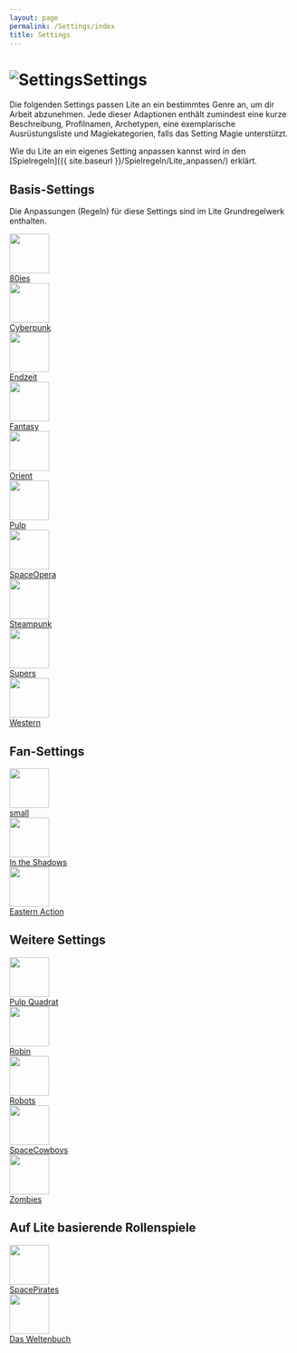 ```yaml
---
layout: page
permalink: /Settings/index
title: Settings
---
```


<h1><img alt="Settings" src="{{ site.baseurl }}/assets/images/icons/settings.png"/>Settings</h1>

Die folgenden Settings passen Lite an ein bestimmtes Genre an, um dir Arbeit abzunehmen. Jede dieser Adaptionen enthält zumindest eine kurze Beschreibung, Profilnamen, Archetypen, eine exemplarische Ausrüstungsliste und Magiekategorien, falls das Setting Magie unterstützt.

Wie du Lite an ein eigenes Setting anpassen kannst wird in den [Spielregeln]({{ site.baseurl }}/Spielregeln/Lite_anpassen/) erklärt.

## Basis-Settings

Die Anpassungen (Regeln) für diese Settings sind im Lite Grundregelwerk enthalten.

<div class="row row-cols-2 row-cols-sm-4 row-cols-xl-6 g-4 mb-4">
    <div class="col">
        <div class="card bg-blue text-light h-100">
            <div class="card-body p-1 align-self-center">
                <img src="{{ site.baseurl }}/assets/images/icons/80ies.png" width="70" height="70">
            </div>
            <div class="card-footer text-center">
                <a class="text-light" href="{{ site.baseurl }}/Settings/80ies/">80ies</a>
            </div>
        </div>
    </div>
    <div class="col">
        <div class="card bg-blue text-light h-100">
            <div class="card-body p-1 align-self-center">
                <img src="{{ site.baseurl }}/assets/images/icons/cyberpunk.png" width="70" height="70">
            </div>
            <div class="card-footer text-center">
                <a class="text-light" href="{{ site.baseurl }}/Settings/Cyberpunk/">Cyberpunk</a>
            </div>
        </div>
    </div>
    <div class="col">
        <div class="card bg-blue text-light h-100">
            <div class="card-body p-1 align-self-center">
                <img src="{{ site.baseurl }}/assets/images/icons/endzeit.png" width="70" height="70">
            </div>
            <div class="card-footer text-center">
                <a class="text-light" href="{{ site.baseurl }}/Settings/Endzeit/">Endzeit</a>
            </div>
        </div>
    </div>
    <div class="col">
        <div class="card bg-blue text-light h-100">
            <div class="card-body p-1 align-self-center">
                <img src="{{ site.baseurl }}/assets/images/icons/fantasy.png" width="70" height="70">
            </div>
            <div class="card-footer text-center">
                <a class="text-light" href="{{ site.baseurl }}/Settings/Fantasy/">Fantasy</a>
            </div>
        </div>
    </div>
    <div class="col">
        <div class="card bg-blue text-light h-100">
            <div class="card-body p-1 align-self-center">
                <img src="{{ site.baseurl }}/assets/images/icons/orient.png" width="70" height="70">
            </div>
            <div class="card-footer text-center">
                <a class="text-light" href="{{ site.baseurl }}/Settings/Orient/">Orient</a>
            </div>
        </div>
    </div>
    <div class="col">
        <div class="card bg-blue text-light h-100">
            <div class="card-body p-1 align-self-center">
                <img src="{{ site.baseurl }}/assets/images/icons/pulp.png" width="70" height="70">
            </div>
            <div class="card-footer text-center">
                <a class="text-light" href="{{ site.baseurl }}/Settings/Pulp/">Pulp</a>
            </div>
        </div>
    </div>
    <div class="col">
        <div class="card bg-blue text-light h-100">
            <div class="card-body p-1 align-self-center">
                <img src="{{ site.baseurl }}/assets/images/icons/spaceopera.png" width="70" height="70">
            </div>
            <div class="card-footer text-center">
                <a class="text-light" href="{{ site.baseurl }}/Settings/SpaceOpera/">SpaceOpera</a>
            </div>
        </div>
    </div>
    <div class="col">
        <div class="card bg-blue text-light h-100">
            <div class="card-body p-1 align-self-center">
                <img src="{{ site.baseurl }}/assets/images/icons/steampunk.png" width="70" height="70">
            </div>
            <div class="card-footer text-center">
                <a class="text-light" href="{{ site.baseurl }}/Settings/Steampunk/">Steampunk</a>
            </div>
        </div>
    </div>
    <div class="col">
        <div class="card bg-blue text-light h-100">
            <div class="card-body p-1 align-self-center">
                <img src="{{ site.baseurl }}/assets/images/icons/supers.png" width="70" height="70">
            </div>
            <div class="card-footer text-center">
                <a class="text-light" href="{{ site.baseurl }}/Settings/Supers/">Supers</a>
            </div>
        </div>
    </div>
    <div class="col">
        <div class="card bg-blue text-light h-100">
            <div class="card-body p-1 align-self-center">
                <img src="{{ site.baseurl }}/assets/images/icons/western.png" width="70" height="70">
            </div>
            <div class="card-footer text-center">
                <a class="text-light" href="{{ site.baseurl }}/Settings/Western/">Western</a>
            </div>
        </div>
    </div>
</div>

## Fan-Settings

<div class="row row-cols-2 row-cols-sm-4 row-cols-xl-6 g-4 mb-4">
    <div class="col">
        <div class="card bg-blue text-light h-100">
            <div class="card-body p-1 align-self-center">
                <img src="{{ site.baseurl }}/assets/images/icons/small.png" width="70" height="70">
            </div>
            <div class="card-footer text-center">
                <a class="text-light" href="{{ site.baseurl }}/Settings/small/">small</a>
            </div>
        </div>
    </div>
    <div class="col">
        <div class="card bg-blue text-light h-100">
            <div class="card-body p-1 align-self-center">
                <img src="{{ site.baseurl }}/assets/images/icons/intheshadows.png" width="70" height="70">
            </div>
            <div class="card-footer text-center">
                <a class="text-light" href="{{ site.baseurl }}/Settings/In_the_Shadows/">In the Shadows</a>
            </div>
        </div>
    </div>
    <div class="col">
        <div class="card bg-blue text-light h-100">
            <div class="card-body p-1 align-self-center">
                <img src="{{ site.baseurl }}/assets/images/icons/easternaction.png" width="70" height="70">
            </div>
            <div class="card-footer text-center">
                <a class="text-light" href="{{ site.baseurl }}/Settings/Eastern_Action/">Eastern Action</a>
            </div>
        </div>
    </div>
</div>

## Weitere Settings

<div class="row row-cols-2 row-cols-sm-4 row-cols-xl-6 g-4 mb-4">
    <div class="col">
        <div class="card bg-blue text-light h-100">
            <div class="card-body p-1 align-self-center">
                <img src="{{ site.baseurl }}/assets/images/icons/pulpquadrat.png" width="70" height="70">
            </div>
            <div class="card-footer text-center">
                <a class="text-light" href="{{ site.baseurl }}/Settings/Pulp_Quadrat/">Pulp Quadrat</a>
            </div>
        </div>
    </div>
    <div class="col">
        <div class="card bg-blue text-light h-100">
            <div class="card-body p-1 align-self-center">
                <img src="{{ site.baseurl }}/assets/images/icons/robin.png" width="70" height="70">
            </div>
            <div class="card-footer text-center">
                <a class="text-light" href="{{ site.baseurl }}/Settings/Robin/">Robin</a>
            </div>
        </div>
    </div>
    <div class="col">
        <div class="card bg-blue text-light h-100">
            <div class="card-body p-1 align-self-center">
                <img src="{{ site.baseurl }}/assets/images/icons/robots.png" width="70" height="70">
            </div>
            <div class="card-footer text-center">
                <a class="text-light" href="{{ site.baseurl }}/Settings/Robots/">Robots</a>
            </div>
        </div>
    </div>
    <div class="col">
        <div class="card bg-blue text-light h-100">
            <div class="card-body p-1 align-self-center">
                <img src="{{ site.baseurl }}/assets/images/icons/spacecowboys.png" width="70" height="70">
            </div>
            <div class="card-footer text-center">
                <a class="text-light" href="{{ site.baseurl }}/Settings/SpaceCowboys/">SpaceCowboys</a>
            </div>
        </div>
    </div>
    <div class="col">
        <div class="card bg-blue text-light h-100">
            <div class="card-body p-1 align-self-center">
                <img src="{{ site.baseurl }}/assets/images/icons/zombies.png" width="70" height="70">
            </div>
            <div class="card-footer text-center">
                <a class="text-light" href="{{ site.baseurl }}/Settings/Zombies/">Zombies</a>
            </div>
        </div>
    </div>
</div>

## Auf Lite basierende Rollenspiele

<div class="row row-cols-2 row-cols-sm-4 row-cols-xl-6 g-4 mb-4">
    <div class="col">
        <div class="card bg-blue text-light h-100">
            <div class="card-body p-1 align-self-center">
                <img src="{{ site.baseurl }}/assets/images/icons/spacepirates.png" width="70" height="70">
            </div>
            <div class="card-footer text-center">
                <a class="text-light" href="{{ site.baseurl }}/Settings/SpacePirates/">SpacePirates</a>
            </div>
        </div>
    </div>
    <div class="col">
        <div class="card bg-blue text-light h-100">
            <div class="card-body p-1 align-self-center">
                <img src="{{ site.baseurl }}/assets/images/icons/dasweltenbuch.png" width="70" height="70">
            </div>
            <div class="card-footer text-center">
                <a class="text-light" href="{{ site.baseurl }}/Settings/Das_Weltenbuch/">Das Weltenbuch</a>
            </div>
        </div>
    </div>
</div>
